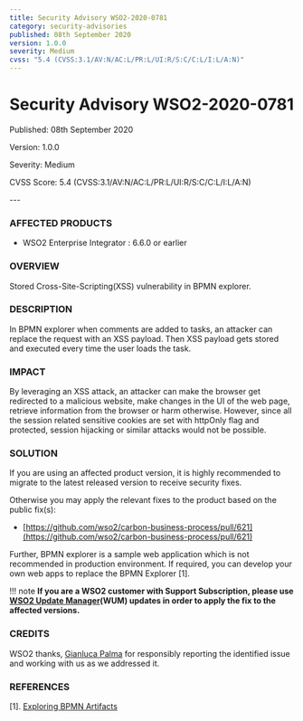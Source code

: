 ```yaml
---
title: Security Advisory WSO2-2020-0781
category: security-advisories
published: 08th September 2020
version: 1.0.0
severity: Medium
cvss: "5.4 (CVSS:3.1/AV:N/AC:L/PR:L/UI:R/S:C/C:L/I:L/A:N)"
---
```


# Security Advisory WSO2-2020-0781

<p class="doc-info">Published: 08th September 2020</p>
<p class="doc-info">Version: 1.0.0</p>
<p class="doc-info">Severity: Medium</p>
<p class="doc-info">CVSS Score: 5.4 (CVSS:3.1/AV:N/AC:L/PR:L/UI:R/S:C/C:L/I:L/A:N)</p>
---

### AFFECTED PRODUCTS
* WSO2 Enterprise Integrator : 6.6.0 or earlier


### OVERVIEW
Stored Cross-Site-Scripting(XSS) vulnerability in BPMN explorer.


### DESCRIPTION
In BPMN explorer when comments are added to tasks, an attacker can replace the request with an XSS payload. Then XSS payload gets stored and executed every time the user loads the task.


### IMPACT
By leveraging an XSS attack, an attacker can make the browser get redirected to a malicious website, make changes in the UI of the web page, retrieve information from the browser or harm otherwise. However, since all the session related sensitive cookies are set with httpOnly flag and protected, session hijacking or similar attacks would not be possible.


### SOLUTION
If you are using an affected product version, it is highly recommended to migrate to the latest released version to receive security fixes.

Otherwise you may apply the relevant fixes to the product based on the public fix(s):

* [https://github.com/wso2/carbon-business-process/pull/621](https://github.com/wso2/carbon-business-process/pull/621)

Further, BPMN explorer is a sample web application which is not recommended in production environment. If required, you can develop your own web apps to replace the BPMN Explorer [1].

!!! note
    **If you are a WSO2 customer with Support Subscription, please use [WSO2 Update Manager](https://wso2.com/updates/wum)(WUM) updates in order to apply the fix to the affected versions.**


### CREDITS
WSO2 thanks, [Gianluca Palma](https://www.linkedin.com/in/piuppi) for responsibly reporting the identified issue and working with us as we addressed it.


### REFERENCES
[1]. [Exploring BPMN Artifacts](https://docs.wso2.com/display/EI660/Exploring+BPMN+Artifacts)